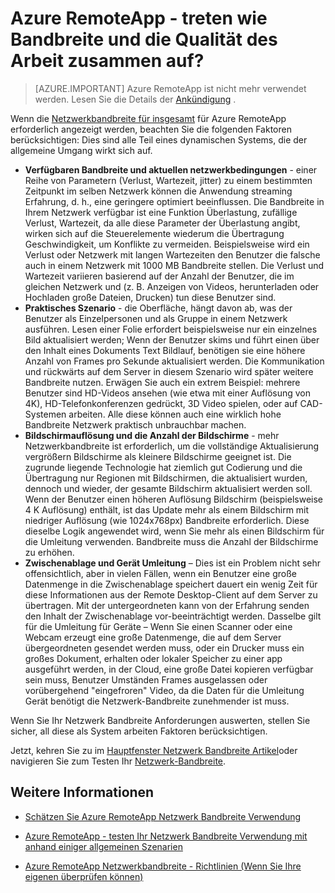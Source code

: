 <properties 
    pageTitle="Azure RemoteApp - treten wie Bandbreite und die Qualität des Arbeit zusammen auf? | Microsoft Azure"
    description="Erfahren Sie, wie die Bandbreite in Azure RemoteApp des Benutzers für Quality of Experience auswirken kann."
    services="remoteapp"
    documentationCenter="" 
    authors="lizap" 
    manager="mbaldwin" />

<tags 
    ms.service="remoteapp" 
    ms.workload="compute" 
    ms.tgt_pltfrm="na" 
    ms.devlang="na" 
    ms.topic="article" 
    ms.date="08/15/2016" 
    ms.author="elizapo" />

# <a name="azure-remoteapp---how-do-network-bandwidth-and-quality-of-experience-work-together"></a>Azure RemoteApp - treten wie Bandbreite und die Qualität des Arbeit zusammen auf?

> [AZURE.IMPORTANT]
> Azure RemoteApp ist nicht mehr verwendet werden. Lesen Sie die Details der [Ankündigung](https://go.microsoft.com/fwlink/?linkid=821148) .

Wenn die [Netzwerkbandbreite für insgesamt](remoteapp-bandwidth.md) für Azure RemoteApp erforderlich angezeigt werden, beachten Sie die folgenden Faktoren berücksichtigen: Dies sind alle Teil eines dynamischen Systems, die der allgemeine Umgang wirkt sich auf. 

- **Verfügbaren Bandbreite und aktuellen netzwerkbedingungen** - einer Reihe von Parametern (Verlust, Wartezeit, jitter) zu einem bestimmten Zeitpunkt im selben Netzwerk können die Anwendung streaming Erfahrung, d. h., eine geringere optimiert beeinflussen. Die Bandbreite in Ihrem Netzwerk verfügbar ist eine Funktion Überlastung, zufällige Verlust, Wartezeit, da alle diese Parameter der Überlastung angibt, wirken sich auf die Steuerelemente wiederum die Übertragung Geschwindigkeit, um Konflikte zu vermeiden.  Beispielsweise wird ein Verlust oder Netzwerk mit langen Wartezeiten den Benutzer die falsche auch in einem Netzwerk mit 1000 MB Bandbreite stellen. Die Verlust und Wartezeit variieren basierend auf der Anzahl der Benutzer, die im gleichen Netzwerk und (z. B. Anzeigen von Videos, herunterladen oder Hochladen große Dateien, Drucken) tun diese Benutzer sind.
- **Praktisches Szenario** - die Oberfläche, hängt davon ab, was der Benutzer als Einzelpersonen und als Gruppe in einem Netzwerk ausführen. Lesen einer Folie erfordert beispielsweise nur ein einzelnes Bild aktualisiert werden; Wenn der Benutzer skims und führt einen über den Inhalt eines Dokuments Text Bildlauf, benötigen sie eine höhere Anzahl von Frames pro Sekunde aktualisiert werden. Die Kommunikation und rückwärts auf dem Server in diesem Szenario wird später weitere Bandbreite nutzen. Erwägen Sie auch ein extrem Beispiel: mehrere Benutzer sind HD-Videos ansehen (wie etwa mit einer Auflösung von 4K), HD-Telefonkonferenzen gedrückt, 3D Video spielen, oder auf CAD-Systemen arbeiten. Alle diese können auch eine wirklich hohe Bandbreite Netzwerk praktisch unbrauchbar machen.
- **Bildschirmauflösung und die Anzahl der Bildschirme** - mehr Netzwerkbandbreite ist erforderlich, um die vollständige Aktualisierung vergrößern Bildschirme als kleinere Bildschirme geeignet ist. Die zugrunde liegende Technologie hat ziemlich gut Codierung und die Übertragung nur Regionen mit Bildschirmen, die aktualisiert wurden, dennoch und wieder, der gesamte Bildschirm aktualisiert werden soll. Wenn der Benutzer einen höheren Auflösung Bildschirm (beispielsweise 4 K Auflösung) enthält, ist das Update mehr als einem Bildschirm mit niedriger Auflösung (wie 1024x768px) Bandbreite erforderlich. Diese dieselbe Logik angewendet wird, wenn Sie mehr als einen Bildschirm für die Umleitung verwenden. Bandbreite muss die Anzahl der Bildschirme zu erhöhen.
- **Zwischenablage und Gerät Umleitung** – Dies ist ein Problem nicht sehr offensichtlich, aber in vielen Fällen, wenn ein Benutzer eine große Datenmenge in die Zwischenablage speichert dauert ein wenig Zeit für diese Informationen aus der Remote Desktop-Client auf dem Server zu übertragen. Mit der untergeordneten kann von der Erfahrung senden den Inhalt der Zwischenablage vor-beeinträchtigt werden. Dasselbe gilt für die Umleitung für Geräte – Wenn Sie einen Scanner oder eine Webcam erzeugt eine große Datenmenge, die auf dem Server übergeordneten gesendet werden muss, oder ein Drucker muss ein großes Dokument, erhalten oder lokaler Speicher zu einer app ausgeführt werden, in der Cloud, eine große Datei kopieren verfügbar sein muss, Benutzer Umständen Frames ausgelassen oder vorübergehend "eingefroren" Video, da die Daten für die Umleitung Gerät benötigt die Netzwerk-Bandbreite zunehmender ist muss. 

Wenn Sie Ihr Netzwerk Bandbreite Anforderungen auswerten, stellen Sie sicher, all diese als System arbeiten Faktoren berücksichtigen.

Jetzt, kehren Sie zu im [Hauptfenster Netzwerk Bandbreite Artikel](remoteapp-bandwidth.md)oder navigieren Sie zum Testen Ihr [Netzwerk-Bandbreite](remoteapp-bandwidthtests.md).

## <a name="learn-more"></a>Weitere Informationen
- [Schätzen Sie Azure RemoteApp Netzwerk Bandbreite Verwendung](remoteapp-bandwidth.md)

- [Azure RemoteApp - testen Ihr Netzwerk Bandbreite Verwendung mit anhand einiger allgemeinen Szenarien](remoteapp-bandwidthtests.md)

- [Azure RemoteApp Netzwerkbandbreite - Richtlinien (Wenn Sie Ihre eigenen überprüfen können)](remoteapp-bandwidthguidelines.md)